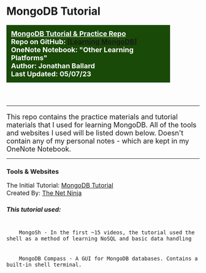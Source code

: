
# MongoDB Tutorial

<div style="width: 80%; color: white; background-color: #1a4a07; font-weight: bold; padding: 12px 12px; margin: 30px,0px,5px,0px;"><font size="4"><u>MongoDB Tutorial & Practice Repo</u>  </br>
Repo on GitHub: <a href="https://github.com/JonathanBallard/Learning-MongoDB"> [Learning MongoDB]</a> </br>
OneNote Notebook: "Other Learning Platforms"  </br>
Author: Jonathan Ballard  <br/>
Last Updated: 05/07/23  <br/>
</div>
</br>
</br>

---

This repo contains the practice materials and tutorial materials that I used for learning MongoDB. All of the tools and websites I used will be listed down below. Doesn't contain any of my personal notes - which are kept in my OneNote Notebook.</font>

---

### Tools & Websites
<font size="3">

The Initial Tutorial: [MongoDB Tutorial](https://www.youtube.com/playlist?list=PL4cUxeGkcC9h77dJ-QJlwGlZlTd4ecZOA) </br>
Created By: [The Net Ninja](https://www.youtube.com/@NetNinja) 

##### This tutorial used:

<code>
	MongoSh - In the first ~15 videos, the tutorial used the shell as a method of learning NoSQL and basic data handling
</code>
</br>
<code>
	MongoDB Compass - A GUI for MongoDB databases. Contains a built-in shell terminal.
</code>

</font>
